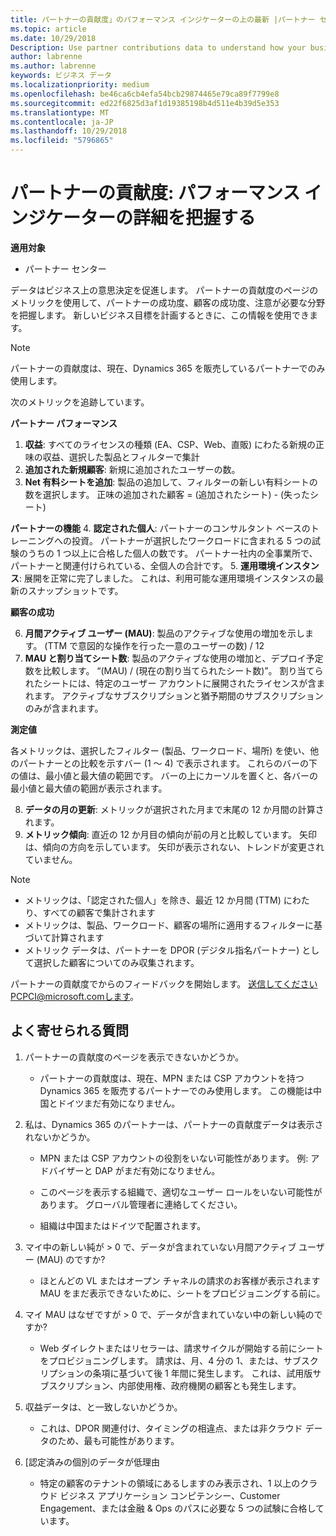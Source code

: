 ```yaml
---
title: パートナーの貢献度」のパフォーマンス インジケーターの上の最新 |パートナー センター
ms.topic: article
ms.date: 10/29/2018
Description: Use partner contributions data to understand how your business is growing and succeeding
author: labrenne
ms.author: labrenne
keywords: ビジネス データ
ms.localizationpriority: medium
ms.openlocfilehash: be46ca6cb4efa54bcb29874465e79ca89f7799e8
ms.sourcegitcommit: ed22f6825d3af1d19385198b4d511e4b39d5e353
ms.translationtype: MT
ms.contentlocale: ja-JP
ms.lasthandoff: 10/29/2018
ms.locfileid: "5796865"
---
```

# <a name="partner-contribution-stay-on-top-of-your-performance-indicators"></a>パートナーの貢献度: パフォーマンス インジケーターの詳細を把握する

**適用対象**
- パートナー センター

データはビジネス上の意思決定を促進します。 パートナーの貢献度のページのメトリックを使用して、パートナーの成功度、顧客の成功度、注意が必要な分野を把握します。 新しいビジネス目標を計画するときに、この情報を使用できます。

>[!NOTE]
>パートナーの貢献度は、現在、Dynamics 365 を販売しているパートナーでのみ使用します。

次のメトリックを追跡しています。

**パートナー パフォーマンス**

1. **収益**: すべてのライセンスの種類 (EA、CSP、Web、直販) にわたる新規の正味の収益、選択した製品とフィルターで集計
2. **追加された新規顧客**: 新規に追加されたユーザーの数。
3. **Net 有料シートを追加**: 製品の追加して、フィルターの新しい有料シートの数を選択します。  正味の追加された顧客 = (追加されたシート) - (失ったシート) 

**パートナーの機能**
4. **認定された個人**: パートナーのコンサルタント ベースのトレーニングへの投資。 パートナーが選択したワークロードに含まれる 5 つの試験のうちの 1 つ以上に合格した個人の数です。 パートナー社内の全事業所で、パートナーと関連付けられている、全個人の合計です。
5. **運用環境インスタンス**: 展開を正常に完了しました。 これは、利用可能な運用環境インスタンスの最新のスナップショットです。

**顧客の成功**

6.  **月間アクティブ ユーザー (MAU)**: 製品のアクティブな使用の増加を示します。
(TTM で意図的な操作を行った一意のユーザーの数) / 12
7. **MAU と割り当てシート数**: 製品のアクティブな使用の増加と、デプロイ予定数を比較します。 “(MAU) / (現在の割り当てられたシート数)”。 割り当てられたシートには、特定のユーザー アカウントに展開されたライセンスが含まれます。  アクティブなサブスクリプションと猶予期間のサブスクリプションのみが含まれます。 


**測定値**

各メトリックは、選択したフィルター (製品、ワークロード、場所) を使い、他のパートナーとの比較を示すバー (1 〜 4) で表示されます。 これらのバーの下の値は、最小値と最大値の範囲です。 バーの上にカーソルを置くと、各バーの最小値と最大値の範囲が表示されます。  

8. **データの月の更新**: メトリックが選択された月まで末尾の 12 か月間の計算されます。
9. **メトリック傾向**: 直近の 12 か月目の傾向が前の月と比較しています。 矢印は、傾向の方向を示しています。 矢印が表示されない、トレンドが変更されていません。

>[!NOTE] 
>- メトリックは、「認定された個人」を除き、最近 12 か月間 (TTM) にわたり、すべての顧客で集計されます        
>- メトリックは、製品、ワークロード、顧客の場所に適用するフィルターに基づいて計算されます
>- メトリック データは、パートナーを DPOR (デジタル指名パートナー) として選択した顧客についてのみ収集されます。 

パートナーの貢献度でからのフィードバックを開始します。 送信してくださいPCPCI@microsoft.comします。  

## <a name="frequently-asked-questions"></a>よく寄せられる質問

1. パートナーの貢献度のページを表示できないかどうか。
    - パートナーの貢献度は、現在、MPN または CSP アカウントを持つ Dynamics 365 を販売するパートナーでのみ使用します。 この機能は中国とドイツまだ有効になりません。
2. 私は、Dynamics 365 のパートナーは、パートナーの貢献度データは表示されないかどうか。
      - MPN または CSP アカウントの役割をいない可能性があります。 例: アドバイザーと DAP がまだ有効になりません。  
    - このページを表示する組織で、適切なユーザー ロールをいない可能性があります。 グローバル管理者に連絡してください。

    - 組織は中国またはドイツで配置されます。

3. マイ中の新しい純が > 0 で、データが含まれていない月間アクティブ ユーザー (MAU) のですか?
    - ほとんどの VL またはオープン チャネルの請求のお客様が表示されます MAU をまだ表示できないために、シートをプロビジョニングする前に。

4.  マイ MAU はなぜですが > 0 で、データが含まれていない中の新しい純のですか?
    - Web ダイレクトまたはリセラーは、請求サイクルが開始する前にシートをプロビジョニングします。 請求は、月、4 分の 1、または、サブスクリプションの条項に基づいて後 1 年間に発生します。 これは、試用版サブスクリプション、内部使用権、政府機関の顧客とも発生します。
5.  収益データは、と一致しないかどうか。
    - これは、DPOR 関連付け、タイミングの相違点、または非クラウド データのため、最も可能性があります。
6.  [認定済みの個別のデータが低理由
    - 特定の顧客のテナントの領域にあるしますのみ表示され、1 以上のクラウド ビジネス アプリケーション コンピテンシー、Customer Engagement、または金融 & Ops のパスに必要な 5 つの試験に合格しています。   